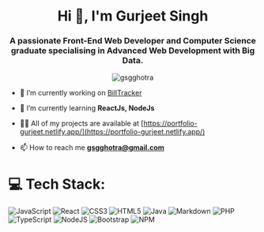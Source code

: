 <h1 align="center">Hi 👋, I'm Gurjeet Singh</h1>

<h3 align="center">A passionate Front-End Web Developer and Computer Science graduate specialising in Advanced Web Development with Big Data.</h3>

<p align="center">
    <img src="https://komarev.com/ghpvc/?username=gsgghotra&&label=VISITORS&labelColor=%23d9e3f0&countColor=%232ccce4" alt="gsgghotra" />
</p>

- 🔭 I’m currently working on [BillTracker](https://github.com/gsgghotra/BillTracker)

- 🌱 I’m currently learning **ReactJs, NodeJs**

- 👨‍💻 All of my projects are available at [https://portfolio-gurjeet.netlify.app/](https://portfolio-gurjeet.netlify.app/)

- 📫 How to reach me **gsgghotra@gmail.com**


# 💻 Tech Stack:
![JavaScript](https://img.shields.io/badge/javascript-%23323330.svg?style=for-the-badge&logo=javascript&logoColor=%23F7DF1E) 
![React](https://img.shields.io/badge/react-%2320232a.svg?style=for-the-badge&logo=react&logoColor=%2361DAFB) 
![CSS3](https://img.shields.io/badge/css3-%231572B6.svg?style=for-the-badge&logo=css3&logoColor=white) 
![HTML5](https://img.shields.io/badge/html5-%23E34F26.svg?style=for-the-badge&logo=html5&logoColor=white) 
![Java](https://img.shields.io/badge/java-%23ED8B00.svg?style=for-the-badge&logo=openjdk&logoColor=white) 
![Markdown](https://img.shields.io/badge/markdown-%23000000.svg?style=for-the-badge&logo=markdown&logoColor=white) 
![PHP](https://img.shields.io/badge/php-%23777BB4.svg?style=for-the-badge&logo=php&logoColor=white) 
![TypeScript](https://img.shields.io/badge/typescript-%23007ACC.svg?style=for-the-badge&logo=typescript&logoColor=white) 
![NodeJS](https://img.shields.io/badge/node.js-6DA55F?style=for-the-badge&logo=node.js&logoColor=white) 
![Bootstrap](https://img.shields.io/badge/bootstrap-%238511FA.svg?style=for-the-badge&logo=bootstrap&logoColor=white) 
![NPM](https://img.shields.io/badge/NPM-%23CB3837.svg?style=for-the-badge&logo=npm&logoColor=white)
